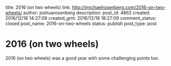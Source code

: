 title: 2016 (on two wheels)
link: http://jmichaelrosenberg.com/2016-on-two-wheels/
author: joshuarosenberg
description: 
post_id: 4862
created: 2016/12/18 14:27:09
created_gmt: 2016/12/18 18:27:09
comment_status: closed
post_name: 2016-on-two-wheels
status: publish
post_type: post

# 2016 (on two wheels)

2016 (on two wheels) was a good year with some challenging points too.